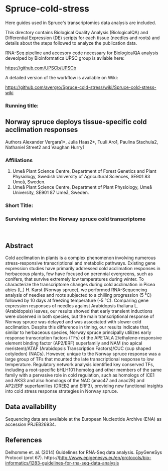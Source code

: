 # Spruce-cold-stress

Here guides used in Spruce's transcriptomics data analysis are included.

This directory contains Biological Quality Analysis (BiologicalQA) and Differential Expression (DE) scripts for each tissue (needles and roots) and details about the steps followed to analyze the publication data.  

RNA-Seq pipeline and accesory code necessary for BiologicalQA analysis deveolped by Bioinformatics UPSC group is avilable here:

https://github.com/UPSCb/UPSCb

A detailed version of the workflow is available on Wiki:

https://github.com/avergro/Spruce-cold-stress/wiki/Spruce-cold-stress-wiki


### Running title: 
## Norway spruce deploys tissue-specific cold acclimation responses


Authors 
	Alexander Vergara1*, Julia Haas2*, Tuuli Aro1, Paulina Stachula2, Nathaniel Street2 and Vaughan Hurry1

### Affiliations	
1. Umeå Plant Science Centre, Department of Forest Genetics and Plant Physiology, Swedish University of Agricultural Sciences, SE901 83 Umeå, Sweden. 
2. Umeå Plant Science Centre, Department of Plant Physiology, Umeå University, SE901 87 Umeå, Sweden.

### Short Title: 
### Surviving winter: the Norway spruce cold transcriptome

 
## Abstract

Cold acclimation in plants is a complex phenomenon involving numerous stress-responsive transcriptional and metabolic pathways. Existing gene expression studies have primarily addressed cold acclimation responses in herbaceous plants, few have focused on perennial evergreens, such as conifers, that survive extremely low temperatures during winter. To characterize the transcriptome changes during cold acclimation in Picea abies (L.) H. Karst (Norway spruce), we performed RNA-Sequencing analysis of needles and roots subjected to a chilling progression (5 °C) followed by 10 days at freezing temperature (-5 °C). Comparing gene expression responses of needles against Arabidopsis thaliana L. (Arabidopsis) leaves, our results showed that early transient inductions were observed in both species, but the main transcriptional response of Norway spruce was delayed and was associated with slower cold acclimation. Despite this difference in timing, our results indicate that, similar to herbaceous species, Norway spruce principally utilizes early response transcription factors (TFs) of the APETALA 2/ethylene-responsive element binding factor (AP2/ERF) superfamily and NAM (no apical meristem)/ATAF (Arabidopsis Transcription Factors)/CUC (cup shaped cotyledon) (NACs). However, unique to the Norway spruce response was a large group of TFs that mounted the late transcriptional response to low temperature. Regulatory network analysis identified key conserved TFs, including a root-specific bHLH101 homolog and other members of the same family with a pervasive role in cold regulation, such as homologs of ICE1 and AKS3 and also homologs of the NAC (anac47 and anac28) and AP2/ERF superfamilies (DREB2 and ERF3), providing new functional insights into cold stress response strategies in Norway spruce.

## Data availability

Sequencing data are available at the European Nucleotide Archive (ENA) as accession PRJEB26934.

## References

Delhomme et. al. (2014) Guidelines for RNA-Seq data analysis. EpyGeneSys Protocol (prot 67). https://http://www.epigenesys.eu/en/protocols/bio-informatics/1283-guidelines-for-rna-seq-data-analysis
